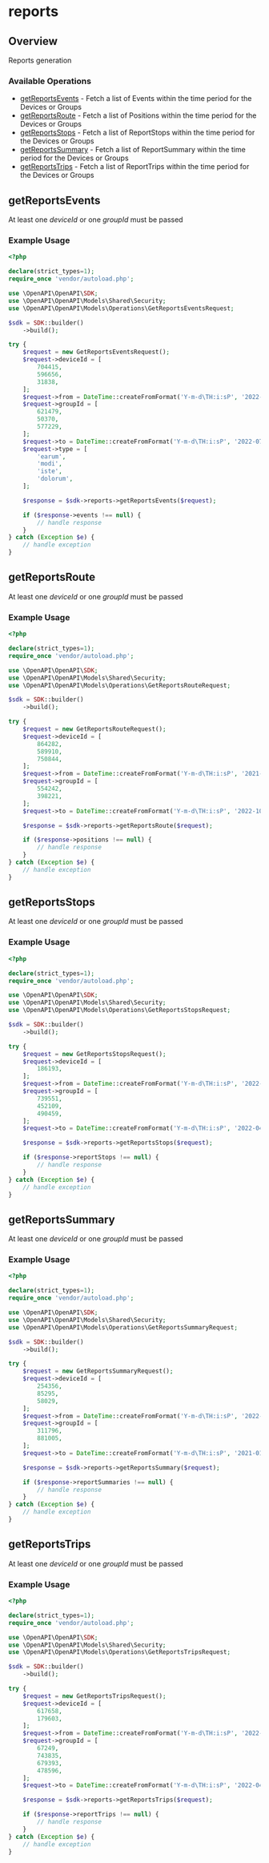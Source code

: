 # reports

## Overview

Reports generation

### Available Operations

* [getReportsEvents](#getreportsevents) - Fetch a list of Events within the time period for the Devices or Groups
* [getReportsRoute](#getreportsroute) - Fetch a list of Positions within the time period for the Devices or Groups
* [getReportsStops](#getreportsstops) - Fetch a list of ReportStops within the time period for the Devices or Groups
* [getReportsSummary](#getreportssummary) - Fetch a list of ReportSummary within the time period for the Devices or Groups
* [getReportsTrips](#getreportstrips) - Fetch a list of ReportTrips within the time period for the Devices or Groups

## getReportsEvents

At least one _deviceId_ or one _groupId_ must be passed

### Example Usage

```php
<?php

declare(strict_types=1);
require_once 'vendor/autoload.php';

use \OpenAPI\OpenAPI\SDK;
use \OpenAPI\OpenAPI\Models\Shared\Security;
use \OpenAPI\OpenAPI\Models\Operations\GetReportsEventsRequest;

$sdk = SDK::builder()
    ->build();

try {
    $request = new GetReportsEventsRequest();
    $request->deviceId = [
        704415,
        596656,
        31838,
    ];
    $request->from = DateTime::createFromFormat('Y-m-d\TH:i:sP', '2022-07-04T15:50:14.407Z');
    $request->groupId = [
        621479,
        50370,
        577229,
    ];
    $request->to = DateTime::createFromFormat('Y-m-d\TH:i:sP', '2022-07-11T08:07:03.616Z');
    $request->type = [
        'earum',
        'modi',
        'iste',
        'dolorum',
    ];

    $response = $sdk->reports->getReportsEvents($request);

    if ($response->events !== null) {
        // handle response
    }
} catch (Exception $e) {
    // handle exception
}
```

## getReportsRoute

At least one _deviceId_ or one _groupId_ must be passed

### Example Usage

```php
<?php

declare(strict_types=1);
require_once 'vendor/autoload.php';

use \OpenAPI\OpenAPI\SDK;
use \OpenAPI\OpenAPI\Models\Shared\Security;
use \OpenAPI\OpenAPI\Models\Operations\GetReportsRouteRequest;

$sdk = SDK::builder()
    ->build();

try {
    $request = new GetReportsRouteRequest();
    $request->deviceId = [
        864282,
        589910,
        750844,
    ];
    $request->from = DateTime::createFromFormat('Y-m-d\TH:i:sP', '2021-01-26T22:08:21.462Z');
    $request->groupId = [
        554242,
        398221,
    ];
    $request->to = DateTime::createFromFormat('Y-m-d\TH:i:sP', '2022-10-16T09:46:06.582Z');

    $response = $sdk->reports->getReportsRoute($request);

    if ($response->positions !== null) {
        // handle response
    }
} catch (Exception $e) {
    // handle exception
}
```

## getReportsStops

At least one _deviceId_ or one _groupId_ must be passed

### Example Usage

```php
<?php

declare(strict_types=1);
require_once 'vendor/autoload.php';

use \OpenAPI\OpenAPI\SDK;
use \OpenAPI\OpenAPI\Models\Shared\Security;
use \OpenAPI\OpenAPI\Models\Operations\GetReportsStopsRequest;

$sdk = SDK::builder()
    ->build();

try {
    $request = new GetReportsStopsRequest();
    $request->deviceId = [
        186193,
    ];
    $request->from = DateTime::createFromFormat('Y-m-d\TH:i:sP', '2022-01-21T07:17:52.299Z');
    $request->groupId = [
        739551,
        452109,
        490459,
    ];
    $request->to = DateTime::createFromFormat('Y-m-d\TH:i:sP', '2022-04-26T23:32:35.989Z');

    $response = $sdk->reports->getReportsStops($request);

    if ($response->reportStops !== null) {
        // handle response
    }
} catch (Exception $e) {
    // handle exception
}
```

## getReportsSummary

At least one _deviceId_ or one _groupId_ must be passed

### Example Usage

```php
<?php

declare(strict_types=1);
require_once 'vendor/autoload.php';

use \OpenAPI\OpenAPI\SDK;
use \OpenAPI\OpenAPI\Models\Shared\Security;
use \OpenAPI\OpenAPI\Models\Operations\GetReportsSummaryRequest;

$sdk = SDK::builder()
    ->build();

try {
    $request = new GetReportsSummaryRequest();
    $request->deviceId = [
        254356,
        85295,
        58029,
    ];
    $request->from = DateTime::createFromFormat('Y-m-d\TH:i:sP', '2022-07-26T10:30:36.625Z');
    $request->groupId = [
        311796,
        881005,
    ];
    $request->to = DateTime::createFromFormat('Y-m-d\TH:i:sP', '2021-01-18T05:23:42.271Z');

    $response = $sdk->reports->getReportsSummary($request);

    if ($response->reportSummaries !== null) {
        // handle response
    }
} catch (Exception $e) {
    // handle exception
}
```

## getReportsTrips

At least one _deviceId_ or one _groupId_ must be passed

### Example Usage

```php
<?php

declare(strict_types=1);
require_once 'vendor/autoload.php';

use \OpenAPI\OpenAPI\SDK;
use \OpenAPI\OpenAPI\Models\Shared\Security;
use \OpenAPI\OpenAPI\Models\Operations\GetReportsTripsRequest;

$sdk = SDK::builder()
    ->build();

try {
    $request = new GetReportsTripsRequest();
    $request->deviceId = [
        617658,
        179603,
    ];
    $request->from = DateTime::createFromFormat('Y-m-d\TH:i:sP', '2022-12-13T23:37:42.244Z');
    $request->groupId = [
        67249,
        743835,
        679393,
        478596,
    ];
    $request->to = DateTime::createFromFormat('Y-m-d\TH:i:sP', '2022-04-28T20:45:55.086Z');

    $response = $sdk->reports->getReportsTrips($request);

    if ($response->reportTrips !== null) {
        // handle response
    }
} catch (Exception $e) {
    // handle exception
}
```
